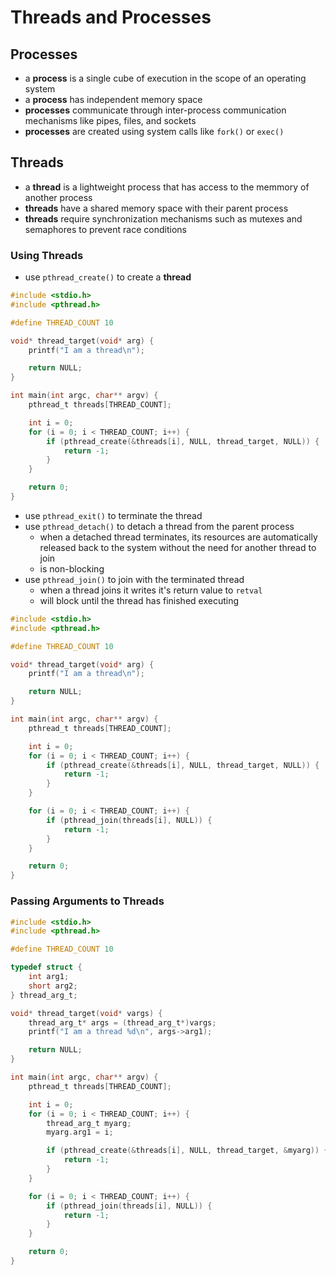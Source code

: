 # Threads and Processes
## Processes
- a **process** is a single cube of execution in the scope of an operating system
- a **process** has independent memory space
- **processes** communicate through inter-process communication mechanisms like pipes, files, and sockets
- **processes** are created using system calls like `fork()` or `exec()`


## Threads
- a **thread** is a lightweight process that has access to the memmory of another process
- **threads** have a shared memory space with their parent process
- **threads** require synchronization mechanisms such as mutexes and semaphores to prevent race conditions

### Using Threads
- use `pthread_create()` to create a **thread**
```c
#include <stdio.h>
#include <pthread.h>

#define THREAD_COUNT 10

void* thread_target(void* arg) {
	printf("I am a thread\n");

	return NULL;
}

int main(int argc, char** argv) {
	pthread_t threads[THREAD_COUNT];

	int i = 0;
	for (i = 0; i < THREAD_COUNT; i++) {
		if (pthread_create(&threads[i], NULL, thread_target, NULL)) {
			return -1;
		}
	}

	return 0;
}
```
- use `pthread_exit()` to terminate the thread
- use `pthread_detach()` to detach a thread from the parent process
    - when a detached thread terminates, its resources are automatically released back to the system without the need for another thread to join
    - is non-blocking
- use `pthread_join()` to join with the terminated thread
    - when a thread joins it writes it's return value to `retval`
    - will block until the thread has finished executing
```c
#include <stdio.h>
#include <pthread.h>

#define THREAD_COUNT 10

void* thread_target(void* arg) {
	printf("I am a thread\n");

	return NULL;
}

int main(int argc, char** argv) {
	pthread_t threads[THREAD_COUNT];

	int i = 0;
	for (i = 0; i < THREAD_COUNT; i++) {
		if (pthread_create(&threads[i], NULL, thread_target, NULL)) {
			return -1;
		}
	}

    for (i = 0; i < THREAD_COUNT; i++) {
        if (pthread_join(threads[i], NULL)) {
            return -1;
        }
    }

	return 0;
}
```
### Passing Arguments to Threads
```c
#include <stdio.h>
#include <pthread.h>

#define THREAD_COUNT 10

typedef struct {
    int arg1;
    short arg2;
} thread_arg_t;

void* thread_target(void* vargs) {
    thread_arg_t* args = (thread_arg_t*)vargs;    
	printf("I am a thread %d\n", args->arg1);

	return NULL;
}

int main(int argc, char** argv) {
	pthread_t threads[THREAD_COUNT];

	int i = 0;
	for (i = 0; i < THREAD_COUNT; i++) {
        thread_arg_t myarg;
        myarg.arg1 = i;

		if (pthread_create(&threads[i], NULL, thread_target, &myarg)) {
			return -1;
		}
	}

    for (i = 0; i < THREAD_COUNT; i++) {
        if (pthread_join(threads[i], NULL)) {
            return -1;
        }
    }

	return 0;
}
```
